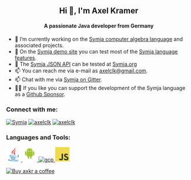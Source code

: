<h2 align="center">Hi 👋, I'm Axel Kramer</h2>
<h4 align="center">A passionate Java developer from Germany</h4>

- 🔭 I’m currently working on the [Symja computer algebra language](https://github.com/axkr/symja_android_library) and associated projects. 
- 💬 On the [Symja demo site](http://matheclipse.org/) you can test most of the [Symja language features](https://github.com/axkr/symja_android_library/blob/master/symja_android_library/doc/index.md).
- 💬 The [Symja JSON API](https://github.com/axkr/symja_android_library/wiki/API) can be tested at [Symja.org](https://symja.org/) 
- 📫 You can reach me via e-mail as [axelclk@gmail.com](mailto:axelclk@gmail.com).
- 📫 Chat with me via [Symja on Gitter](https://gitter.im/symja_android_library/Lobby).
- 👨‍💻 If you like you can support the development of the Symja language as a [Github Sponsor](https://github.com/sponsors/axkr). 

<h3 align="left">Connect with me:</h3>
<p align="left">
<a href="https://discord.gg/tYknzr2qam" target="blank"><img src="https://img.shields.io/discord/869895703718166529.svg?color=7289da&label=Symja&logo=discord&style=for-the-badge" alt="Symja" /></a> <a href="https://twitter.com/axelclk" target="blank"><img src="https://img.shields.io/twitter/follow/axelclk?logo=twitter&style=for-the-badge" alt="axelclk" /></a> <a href="https://stackoverflow.com/users/24819" target="blank"><img src="https://img.shields.io/stackexchange/stackoverflow/r/24819?logo=stackoverflow&style=for-the-badge" alt="axelclk" /></a>
</p>

<h3 align="left">Languages and Tools:</h3>
<p align="left">
<a href="https://www.java.com" target="_blank"> <img src="https://raw.githubusercontent.com/devicons/devicon/master/icons/java/java-original.svg" alt="java" width="40" height="40"/> </a> 
<a href="https://developer.android.com" target="_blank"> <img src="https://raw.githubusercontent.com/devicons/devicon/master/icons/android/android-original-wordmark.svg" alt="android" width="40" height="40"/> </a> 
<a href="https://cloud.google.com" target="_blank"> <img src="https://www.vectorlogo.zone/logos/google_cloud/google_cloud-icon.svg" alt="gcp" width="40" height="40"/> </a> 
<a href="https://developer.mozilla.org/en-US/docs/Web/JavaScript" target="_blank"> <img src="https://raw.githubusercontent.com/devicons/devicon/master/icons/javascript/javascript-original.svg" alt="javascript" width="40" height="40"/> </a> </p>

<p align="left"> <a href="https://www.buymeacoffee.com/axkr" target="blank"><img src="https://img.buymeacoffee.com/button-api/?text=Buy me a coffee&emoji=&slug=axkr&button_colour=FFDD00&font_colour=000000&font_family=Poppins&outline_colour=000000&coffee_colour=ffffff"alt="Buy axkr a coffee" /></a> </p> 
